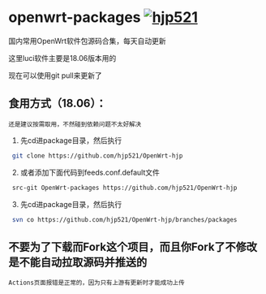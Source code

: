# openwrt-packages [![hjp521](https://img.shields.io/badge/Fork-hjp521-blue.svg?style=flat&logo=appveyor)](https://github.com/hjp521) 
国内常用OpenWrt软件包源码合集，每天自动更新


这里luci软件主要是18.06版本用的


现在可以使用git pull来更新了


## 食用方式（18.06）：
`还是建议按需取用，不然碰到依赖问题不太好解决`
1. 先cd进package目录，然后执行
```bash
 git clone https://github.com/hjp521/OpenWrt-hjp
```
2. 或者添加下面代码到feeds.conf.default文件
```bash
 src-git OpenWrt-packages https://github.com/hjp521/OpenWrt-hjp
```
3. 先cd进package目录，然后执行
```bash
 svn co https://github.com/hjp521/OpenWrt-hjp/branches/packages
```

## 不要为了下载而Fork这个项目，而且你Fork了不修改是不能自动拉取源码并推送的
`Actions页面报错是正常的，因为只有上游有更新时才能成功上传`
